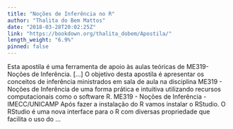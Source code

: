 ```yaml
---
title: "Noções de Inferência no R"
author: "Thalita do Bem Mattos"
date: "2018-03-28T20:02:25Z"
link: "https://bookdown.org/thalita_dobem/Apostila/"
length_weight: "6.9%"
pinned: false
---
```


Esta apostila é uma ferramenta de apoio às aulas teóricas de ME319-Noções de Inferência. [...] O objetivo desta apostila é apresentar os conceitos de inferência ministrados em sala de aula na disciplina ME319 - Noções de Inferência de uma forma prática e intuitiva utilizando recursos computacionais como o software R. ME319 - Noções de Inferência - IMECC/UNICAMP Após fazer a instalação do R vamos instalar o RStudio. O RStudio é uma nova interface para o R com diversas propriedade que facilita o uso do ...
